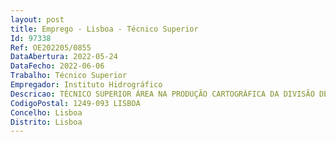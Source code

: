 ```yaml
--- 
layout: post
title: Emprego - Lisboa - Técnico Superior
Id: 97338
Ref: OE202205/0855
DataAbertura: 2022-05-24
DataFecho: 2022-06-06
Trabalho: Técnico Superior
Empregador: Instituto Hidrográfico
Descricao: TÉCNICO SUPERIOR ÁREA NA PRODUÇÃO CARTOGRÁFICA DA DIVISÃO DE HIDROGRAFIA DA DIREÇÃO TÉCNICA DO INSTITUTO HIDROGRÁFICO
CodigoPostal: 1249-093 LISBOA
Concelho: Lisboa
Distrito: Lisboa
--- 
```

